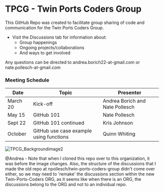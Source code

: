 # TPCG - Twin Ports Coders Group
This GitHub Repo was created to facilitate group sharing of code and communication for the Twin Ports Coders Group.

+ Visit the Discussions tab for information about:
  + Group happenings
  + Ongoing projects/collaborations
  + And ways to get involved

Any questions can be directed to andrea.borich22-at-gmail.com or nate.pollesch-at-gmail.com

### Meeting Schedule
| Date | Topic | Presenter |
|---|---|---|
|March 20|Kick-off|Andrea Borich and Nate Pollesch|
|May 15|GitHub 101|Nate Pollesch|
|Sept 22|GitHub 101 continued|Kris Johnson|
|October|GitHub use case example using functions |Quinn Whiting|

![TPCG_Backgroundimage2](https://github.com/user-attachments/assets/1f6ff3a9-86eb-4c17-afa9-7651b9e04eb3)

@Andrea - Note that when I cloned this repo over to this organization, it was before the image changes.  Also, the structure of the discussions that I made the old repo at npollesch/twin-ports-coders-group didn't come over either, so we may need to 'remake' the discussions section within the new Twin-Ports-Coders ORG, as it seems like when there is an ORG, the discussions belong to the ORG and not to an individual repo. 


